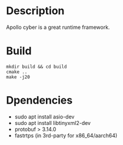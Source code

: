 # Description
Apollo cyber is a great runtime framework.

# Build
``` shell
mkdir build && cd build
cmake ..
make -j20
```
# Dpendencies
* sudo apt install asio-dev
* sudo apt install libtinyxml2-dev
* protobuf > 3.14.0
* fastrtps (in 3rd-party for x86_64/aarch64)
